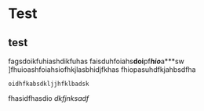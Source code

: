 # Test 
## test
fagsdoikfuhiashdikfuhas
faisduhfoiahs**doi**pf***hio***a***sw\
]fhuioashfoiahsiofhkjlasbhidjfkhas
fhiopasuhdfkjahbsdfha
```
oidhfkabsdkljjhfklbadsk
```
fhasidfhasdio *dkfjnksadf* 